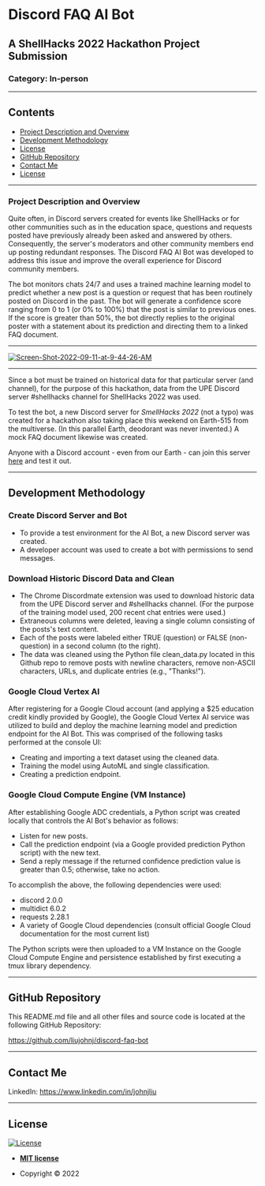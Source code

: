 # Discord FAQ AI Bot
## A ShellHacks 2022 Hackathon Project Submission
### Category:  In-person
---
## Contents

- [Project Description and Overview](#project-description-and-overview)
- [Development Methodology](#development-methodology)
- [License](#license)
- [GitHub Repository](#github-repository)
- [Contact Me](#contact-me)
- [License](#license)

---

### Project Description and Overview

Quite often, in Discord servers created for events like ShellHacks or for other communities such as in the education space, questions and requests posted have previously already been asked and answered by others.  Consequently, the server's moderators and other community members end up posting redundant responses.  The Discord FAQ AI Bot was developed to address this issue and improve the overall experience for Discord community members.

The bot monitors chats 24/7 and uses a trained machine learning model to predict whether a new post is a question or request that has been routinely posted on Discord in the past.  The bot will generate a confidence score ranging from 0 to 1 (or 0% to 100%) that the post is similar to previous ones.  If the score is greater than 50%, the bot directly replies to the original poster with a statement about its prediction and directing them to a linked FAQ document.

---

<a href="https://ibb.co/gdXhXgQ"><img src="https://i.ibb.co/f9KLK0Z/Screen-Shot-2022-09-11-at-9-44-26-AM.png" alt="Screen-Shot-2022-09-11-at-9-44-26-AM" border="0"></a>

---

Since a bot must be trained on historical data for that particular server (and channel), for the purpose of this hackathon, data from the UPE Discord server #shellhacks channel for ShellHacks 2022 was used.

To test the bot, a new Discord server for _SmellHacks 2022_ (not a typo) was created for a hackathon also taking place this weekend on Earth-515 from the multiverse.  (In this parallel Earth, deodorant was never invented.)  A mock FAQ document likewise was created.

Anyone with a Discord account - even from our Earth - can join this server [here](https://discord.gg/SJAFrWYz) and test it out.

---

## Development Methodology

### Create Discord Server and Bot

- To provide a test environment for the AI Bot, a new Discord server was created.
- A developer account was used to create a bot with permissions to send messages.

### Download Historic Discord Data and Clean

- The Chrome Discordmate extension was used to download historic data from the UPE Discord server and #shellhacks channel.  (For the purpose of the training model used, 200 recent chat entries were used.)
- Extraneous columns were deleted, leaving a single column consisting of the posts's text content.
- Each of the posts were labeled either TRUE (question) or FALSE (non-question) in a second column (to the right).
- The data was cleaned using the Python file clean_data.py located in this Github repo to remove posts with newline characters, remove non-ASCII characters, URLs, and duplicate entries (e.g., "Thanks!").

### Google Cloud Vertex AI

After registering for a Google Cloud account (and applying a $25 education credit kindly provided by Google), the Google Cloud Vertex AI service was utilized to build and deploy the machine learning model and prediction endpoint for the AI Bot.  This was comprised of the following tasks performed at the console UI:

- Creating and importing a text dataset using the cleaned data.
- Training the model using AutoML and single classification.
- Creating a prediction endpoint.

### Google Cloud Compute Engine (VM Instance)

After establishing Google ADC credentials, a Python script was created locally that controls the AI Bot's behavior as follows:

- Listen for new posts.
- Call the prediction endpoint (via a Google provided prediction Python script) with the new text.
- Send a reply message if the returned confidence prediction value is greater than 0.5; otherwise, take no action.

To accomplish the above, the following dependencies were used:

- discord 2.0.0
- multidict 6.0.2
- requests 2.28.1
- A variety of Google Cloud dependencies (consult official Google Cloud documentation for the most current list)

The Python scripts were then uploaded to a VM Instance on the Google Cloud Compute Engine and persistence established by first executing a tmux library dependency.

---

## GitHub Repository

This README.md file and all other files and source code is located at the following GitHub Repository:

https://github.com/liujohnj/discord-faq-bot

---

## Contact Me

LinkedIn:  https://www.linkedin.com/in/johnjliu

---

## License

[![License](http://img.shields.io/:license-mit-blue.svg?style=flat-square)](http://badges.mit-license.org)

- **[MIT license](http://opensource.org/licenses/mit-license.php)**

- Copyright © 2022
